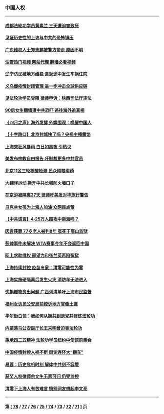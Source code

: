 ### 中国人权
---
#### [成都法轮功学员黄素兰 三天遭迫害致死](../../pages/ncid278/n13722817.md?04291645) 
#### [见证历史性的上访与中共的恐怖镇压](../../pages/ncid278/n13722520.md?04291645) 
#### [广东维权人士郑志鹏被警方带走 原因不明](../../pages/ncid278/n13722307.md?04291645) 
#### [油管热门视频 网站代理 翻墙必看视频](http://209.222.30.114:81/youtube.html?04291645)
#### [辽宁访民被地方维稳 遣返途中发生车祸住院](../../pages/ncid278/n13722112.md?04291645) 
#### [义乌爆疫情封闭管理 进一步冲击全球供应链](../../pages/ncid278/n13721924.md?04291645) 
#### [见法轮功学员受阻 律师申诉：陕西司法厅违法](../../pages/ncid278/n13720981.md?04291645) 
#### [90后女生翻墙遭中共恐吓 逃往海外追真相](../../pages/ncid278/n13721416.md?04291645) 
#### [《四月之声》海外发酵 外媒围观：唤醒中国人](../../pages/ncid278/n13720982.md?04291645) 
#### [【十字路口】北京封城快了吗？央视主播露馅](../../pages/ncid278/n13721080.md?04291645) 
#### [上海突狂风暴雨 白日如黑夜 引热议](../../pages/ncid278/n13720618.md?04291645) 
#### [美发布宗教自由报告 吁制裁更多中共官员](../../pages/ncid278/n13720670.md?04291645) 
#### [北京11区三轮核酸检测 民众囤粮囤药](../../pages/ncid278/n13720207.md?04291645) 
#### [大翻译运动 撕开中共长城防火墙口子](../../pages/ncid278/n13720365.md?04291645) 
#### [在京沪被隔离37天 律师吁美发对华旅行警告](../../pages/ncid278/n13720436.md?04291645) 
#### [乌克兰女孩为上海人加油 众网民点赞](../../pages/ncid278/n13720169.md?04291645) 
#### [【中共谎言】4·25万人围攻中南海吗？](../../pages/ncid278/n13719995.md?04291645) 
#### [因言获罪 77岁老人被判8年 冤死于唐山监狱](../../pages/ncid278/n13718512.md?04291645) 
#### [彭帅事件未解决 WTA赛事今年不会返回中国](../../pages/ncid278/n13720023.md?04291645) 
#### [网上求助维权 邢望力和张兰英再陷冤狱](../../pages/ncid278/n13719865.md?04291645) 
#### [上海持续封控 疫苗专家：清零可能性为零](../../pages/ncid278/n13719508.md?04291645) 
#### [上海实施硬隔离后发生火灾 消防车无法进入](../../pages/ncid278/n13719674.md?04291645) 
#### [忧捐赠物资出问题 广西列清单吁上海市民监督](../../pages/ncid278/n13719434.md?04291645) 
#### [福州女访民公安局前控诉地方官像土匪](../../pages/ncid278/n13719055.md?04291645) 
#### [华尔街白领：我如何从拥共到退党并修炼法轮功](../../pages/ncid278/n13719513.md?04291645) 
#### [内蒙落马公安副厅长王来明曾迫害法轮功](../../pages/ncid278/n13717744.md?04291645) 
#### [秉承四二五精神 法轮功学员纽约中使馆前集会](../../pages/ncid278/n13719075.md?04291645) 
#### [中国疫情封控人祸不断 舆论连环大“翻车”](../../pages/ncid278/n13718897.md?04291645) 
#### [易蓉：历史危机时刻  解体中共刻不容缓](../../pages/ncid278/n13718738.md?04291645) 
#### [获奖人权律师余文生无家可归 仍受监控](../../pages/ncid278/n13718651.md?04291645) 
#### [清零下上海人有苦难言 愤怒网友想起李文亮](../../pages/ncid278/n13718537.md?04291645) 

---
#### 第 [ [78](./78.md?04291645) / [77](./77.md?04291645) / [76](./76.md?04291645) / [75](./75.md?04291645) / [74](./74.md?04291645) / [73](./73.md?04291645) / [72](./72.md?04291645) / [71](./71.md?04291645) ] 页
